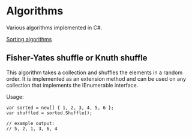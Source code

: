 ﻿Algorithms
================================================================================

Various algorithms implemented in C#.

[Sorting algorithms](Sorting/README.md)

Fisher-Yates shuffle or Knuth shuffle
--------------------------------------------------------------------------------

This algorithm takes a collection and shuffles the elements in a random order.
It is implemented as an extension method and can be used on any collection that
implements the IEnumerable<T> interface.

Usage:

    var sorted = new[] { 1, 2, 3, 4, 5, 6 };
    var shuffled = sorted.Shuffle();

    // example output: 
    // 5, 2, 1, 3, 6, 4
